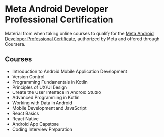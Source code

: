 # Meta Android Developer Professional Certification

Material from when taking online courses to qualify for the [Meta Android Developer Professional Certificate](https://www.coursera.org/professional-certificates/meta-android-developer), authorized by Meta and offered through Coursera.

## Courses

- Introduction to Android Mobile Application Development
- Version Control
- Programming Fundamentals in Kotlin
- Principles of UX/UI Design
- Create the User Interface in Android Studio
- Advanced Programming in Kotlin
- Working with Data in Android
- Mobile Development and JavaScript
- React Basics
- React Native
- Android App Capstone
- Coding Interview Preparation
